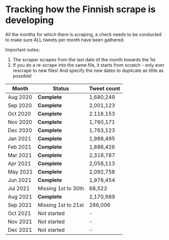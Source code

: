 # Tracking how the Finnish scrape is developing
All the months for which there is scraping, a check needs to be conducted to make sure ALL tweets per month have been gathered.

Important notes:
1. The scraper scrapes from the last date of the month towards the 1st
2. If you do a re-scrape into the same file, it starts from scratch - only ever rescrape to new files! And specify the new dates to duplicate as little as possible!

| Month    | Status         | Tweet count |
|----------|----------------|-------------|
| Aug 2020 | **Complete**   | 1,680,249   |
| Sep 2020 | **Complete**   | 2,001,123   |
| Oct 2020 | **Complete**   | 2.116.153   |
| Nov 2020 | **Complete**   | 1,760,171   |
| Dec 2020 | **Complete**   | 1,763,123   |
| Jan 2021 | **Complete**   | 1,988,495   |
| Feb 2021 | **Complete**   | 1,886,426   |
| Mar 2021 | **Complete**   | 2,318,787   |
| Apr 2021 | **Complete**   | 2,058,113   |
| May 2021 | **Complete**   | 2,092,758   |
| Jun 2021 | **Complete**   | 1,978,454   |
| Jul 2021 | Missing 1st to 30th     | 68,523      |
| Aug 2021 | **Complete**    | 2,170,989     |
| Sep 2021 | Missing 1st to 21st     | 286,006     |
| Oct 2021 | Not started    | -           |
| Nov 2021 | Not started    | -           |
| Dec 2021 | Not started    | -           |
